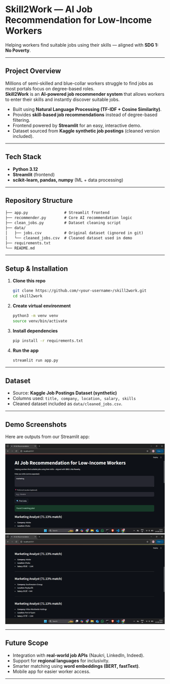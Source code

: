 # Skill2Work — AI Job Recommendation for Low-Income Workers  

Helping workers find suitable jobs using their skills — aligned with **SDG 1: No Poverty**.  

---

## Project Overview  
Millions of semi-skilled and blue-collar workers struggle to find jobs as most portals focus on degree-based roles.  
**Skill2Work** is an **AI-powered job recommender system** that allows workers to enter their skills and instantly discover suitable jobs.  

- Built using **Natural Language Processing (TF-IDF + Cosine Similarity)**.  
- Provides **skill-based job recommendations** instead of degree-based filtering.  
- Frontend powered by **Streamlit** for an easy, interactive demo.  
- Dataset sourced from **Kaggle synthetic job postings** (cleaned version included).  

---

## Tech Stack  
- **Python 3.12**  
- **Streamlit** (frontend)  
- **scikit-learn, pandas, numpy** (ML + data processing)  

---

## Repository Structure  

```
├── app.py                # Streamlit frontend
├── recommender.py        # Core AI recommendation logic
├── clean_jobs.py         # Dataset cleaning script
├── data/
│   ├── jobs.csv          # Original dataset (ignored in git)
│   └── cleaned_jobs.csv  # Cleaned dataset used in demo
├── requirements.txt
└── README.md
```

---

## Setup & Installation  

1. **Clone this repo**  
   ```bash
   git clone https://github.com/<your-username>/skill2work.git
   cd skill2work
   ```

2. **Create virtual environment**  
   ```bash
   python3 -m venv venv
   source venv/bin/activate
   ```

3. **Install dependencies**  
   ```bash
   pip install -r requirements.txt
   ```

4. **Run the app**  
   ```bash
   streamlit run app.py
   ```

---

## Dataset  
- Source: **Kaggle Job Postings Dataset (synthetic)**  
- Columns used: `title, company, location, salary, skills`  
- Cleaned dataset included as `data/cleaned_jobs.csv`.  

---

## Demo Screenshots  

Here are outputs from our Streamlit app:  
 
![Output](images/output1.png)    
![](images/output2.png)  

---

## Future Scope  
- Integration with **real-world job APIs** (Naukri, LinkedIn, Indeed).  
- Support for **regional languages** for inclusivity.  
- Smarter matching using **word embeddings (BERT, fastText)**.  
- Mobile app for easier worker access.  

---
 
